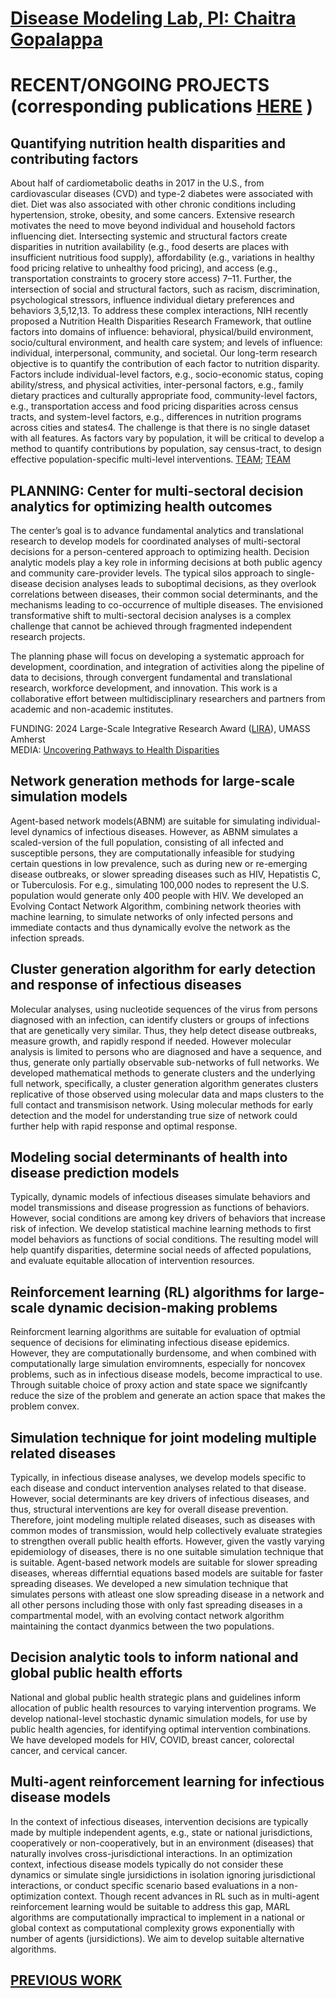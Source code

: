 
# [Disease Modeling Lab, PI: Chaitra Gopalappa](https://diseasemodeling.github.io)

# RECENT/ONGOING PROJECTS (corresponding publications [HERE](https://diseasemodeling.github.io/publications.html)  )
## Quantifying nutrition health disparities and contributing factors 
About half of cardiometabolic deaths in 2017 in the U.S., from cardiovascular diseases (CVD) and type-2 diabetes were associated with diet. Diet was also associated with other chronic conditions including hypertension, stroke, obesity, and some cancers. Extensive research motivates the need to move beyond individual and household factors influencing diet. Intersecting systemic and structural factors create disparities in nutrition availability (e.g., food deserts are places with insufficient nutritious food supply), affordability (e.g., variations in healthy food pricing relative to unhealthy food pricing), and access (e.g., transportation constraints to grocery store access) 7–11. Further, the intersection of social and structural factors, such as racism, discrimination, psychological stressors, influence individual dietary preferences and behaviors 3,5,12,13. To address these complex interactions, NIH recently proposed a Nutrition Health Disparities Research Framework, that outline factors into domains of influence: behavioral, physical/build environment, socio/cultural environment, and health care system; and levels of influence: individual, interpersonal, community, and societal. Our long-term research objective is to quantify the contribution of each factor to nutrition disparity. Factors include individual-level factors, e.g., socio-economic status, coping ability/stress, and physical activities, inter-personal factors, e.g., family dietary practices and culturally appropriate food, community-level factors, e.g., transportation access and food pricing disparities across census tracts, and system-level factors, e.g., differences in nutrition programs across cities and states4. The challenge is that there is no single dataset with all features. As factors vary by population, it will be critical to develop a method to quantify contributions by population, say census-tract, to design effective population-specific multi-level interventions. 
[TEAM](https://www.umass.edu/diversitysciences/fresh-food); [TEAM](https://www.umass.edu/marieb-nurse-engineer/projects/IDS-Joint-Funded-Grant)

## PLANNING: Center for multi-sectoral decision analytics for optimizing health outcomes  
The center’s goal is to advance fundamental analytics and translational research to develop models for coordinated analyses of multi-sectoral decisions for a person-centered approach to optimizing health. Decision analytic models play a key role in informing decisions at both public agency and community care-provider levels. The typical silos approach to single-disease decision analyses leads to suboptimal decisions, as they overlook correlations between diseases, their common social determinants, and the mechanisms leading to co-occurrence of multiple diseases. The envisioned transformative shift to multi-sectoral decision analyses is a complex challenge that cannot be achieved through fragmented independent research projects. 

The planning phase will focus on developing a systematic approach for development, coordination, and integration of activities along the pipeline of data to decisions, through convergent fundamental and translational research, workforce development, and innovation. This work is a collaborative effort between multidisciplinary researchers and partners from academic and non-academic institutes.

FUNDING: 2024 Large-Scale Integrative Research Award ([LIRA](https://www.umass.edu/news/article/fifteen-teams-awarded-interdisciplinary-research-grants-and-large-scale-integrative)), UMASS Amherst  
MEDIA: [Uncovering Pathways to Health Disparities](https://www.umass.edu/gateway/research/stories/health/innovative-research-promote-health-equity)

## Network generation methods for large-scale simulation models
Agent-based network models(ABNM) are suitable for simulating individual-level dynamics of infectious diseases. However, as ABNM simulates a scaled-version of the full population, consisting of all infected and susceptible persons, they are computationally infeasible for studying certain questions in low prevalence, such as during new or re-emerging disease outbreaks, or slower spreading diseases such as HIV, Hepatistis C, or Tuberculosis. For e.g., simulating 100,000 nodes to represent the U.S. population would generate only 400 people with HIV. We developed an Evolving Contact Network Algorithm, combining  network theories with machine learning, to simulate networks of only infected persons and immediate contacts and thus dynamically evolve the network as the infection spreads. 

## Cluster generation algorithm for early detection and response of infectious diseases
Molecular analyses, using nucleotide sequences of the virus from persons diagnosed with an infection, can identify clusters or groups of infections that are genetically very similar. Thus, they help detect disease outbreaks, measure growth, and rapidly respond if needed. However molecular analysis is limited to persons who are diagnosed and have a sequence, and thus, generate only partially observable sub-networks of full networks. We developed mathematical methods to generate clusters and the underlying full network, specifically, a cluster generation algorithm  generates clusters replicative of those observed using molecular data and maps clusters to the full contact and transmisison network. Using  molecular methods for early detection and the model for understanding true size of network could further help with rapid response and optimal response. 

## Modeling social determinants of health into disease prediction models
Typically, dynamic models of infectious diseases simulate behaviors and model transmissions and disease progression as functions of behaviors. However, social conditions are among key drivers of behaviors that increase risk of infection. We develop statistical machine learning methods to first model behaviors as functions of social conditions. The resulting model will help quantify disparities, determine social needs of affected populations, and evaluate equitable allocation of intervention resources. 

## Reinforcement learning (RL) algorithms for large-scale dynamic decision-making problems
Reinforcment learning algorithms are suitable for evaluation of optmial sequence of decisions for eliminating infectious disease epidemics. However, they are computationally burdensome, and when combined with computationally large simulation enviromnents, especially for noncovex problems, such as in infectious disease models, become impractical to use. Through suitable choice of proxy action and state space we signifcantly reduce the size of the problem and generate an action space that makes the problem convex. 

## Simulation technique for joint modeling multiple related diseases 
Typically, in infectious disease analyses, we develop models specific to each disease and conduct intervention analyses related to that disease. However, social determinants are key drivers of infectious diseases, and thus, structural interventions are key for overall disease prevention. Therefore, joint modeling multiple related diseases, such as diseases with common modes of transmission, would help collectively evaluate strategies to strengthen overall public health efforts. However, given the vastly varying epidemiology of diseases, there is no one suitable simulation technique that is suitable. Agent-based network models are suitable for slower spreading diseases, whereas differntial equations based models are suitable for faster spreading diseases. We developed a new simulation technique that simulates persons with atleast one slow spreading disease in a network and all other persons including those with only fast spreading diseases in a compartmental model, with an evolving contact network algorithm maintaining the contact dyanmics between the two populations.

## Decision analytic tools to inform national and global public health efforts
National and global public health strategic plans and guidelines inform allocation of public health resources to varying intervention programs. We develop national-level stochastic dynamic simulation models, for use by public health agencies, for identifying optimal intervention combinations. We have developed models for HIV, COVID, breast cancer, colorectal cancer, and cervical cancer. 

## Multi-agent reinforcement learning for infectious disease models
In the context of infectious diseases, intervention decisions are typically made by multiple independent agents, e.g., state or national jurisdictions, cooperatively or non-cooperatively, but in an environment (diseases) that naturally involves cross-jurisdictional interactions. In an optimization context, infectious disease models typically do not consider these dynamics or simulate single jursidictions in isolation ignoring jurisdictional interactions, or conduct specific scenario based evaluations in a non-optimization context. Though recent advances in RL such as in multi-agent reinforcement learning would be suitable to address this gap, MARL algorithms are computationally impractical to implement in a national or global context as computational complexity grows exponentially with number of agents (jursidictions). We aim to develop suitable alternative algorithms.


## [PREVIOUS WORK](https://blogs.umass.edu/chaitrag/)  
